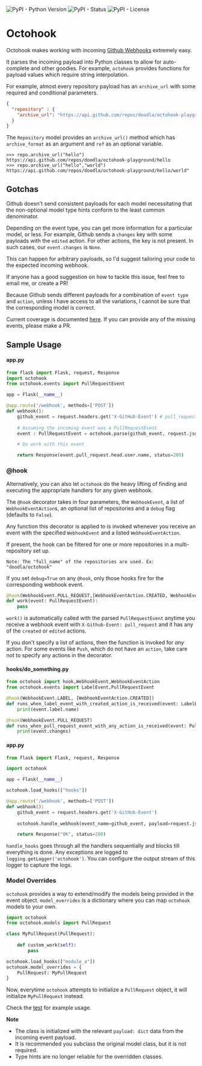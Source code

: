 ![PyPI - Python Version](https://img.shields.io/pypi/pyversions/octohook) ![PyPI - Status](https://img.shields.io/pypi/status/octohook) ![PyPI - License](https://img.shields.io/pypi/l/octohook)

# Octohook

Octohook makes working with incoming [Github Webhooks](https://developer.github.com/v3/activity/events/types/) extremely easy. 

It parses the incoming payload into Python classes to allow for auto-complete and other goodies. For example, `octohook` provides functions for payload values which require string interpolation.

For example, almost every repository payload has an `archive_url` with some required and conditional parameters.
```json
{
  "repository" : {
    "archive_url": "https://api.github.com/repos/doodla/octohook-playground/{archive_format}{/ref}"
  }
}

```

The `Repository` model provides an `archive_url()` method which has `archive_format` as an argument and `ref` as an optional variable.

```
>>> repo.archive_url("hello")
https://api.github.com/repos/doodla/octohook-playground/hello
>>> repo.archive_url("hello","world")
https://api.github.com/repos/doodla/octohook-playground/hello/world"
```

## Gotchas

Github doesn't send consistent payloads for each model necessitating that the non-optional model type hints conform to the least common denominator. 

Depending on the event type, you can get more information for a particular model, or less.
For example, Github sends a `changes` key with some payloads with the `edited` action. For other actions, the key is not present. In such cases, our `event.changes` is `None`.

This can happen for arbitrary payloads, so I'd suggest tailoring your code to the expected incoming webhook.

If anyone has a good suggestion on how to tackle this issue, feel free to email me, or create a PR!

Because Github sends different payloads for a combination of `event type` and `action`, unless I have access to all the variations, I cannot be sure that the corresponding model is correct.

Current coverage is documented [here](tests/TestCases.md). If you can provide any of the missing events, please make a PR.
## Sample Usage

#### app.py
```python
from flask import Flask, request, Response
import octohook
from octohook.events import PullRequestEvent

app = Flask(__name__)

@app.route('/webhook', methods=['POST'])
def webhook():
    github_event = request.headers.get('X-GitHub-Event') # pull_request
    
    # Assuming the incoming event was a PullRequestEvent
    event : PullRequestEvent = octohook.parse(github_event, request.json)

    # Do work with this event

    return Response(event.pull_request.head.user.name, status=200)
```

### @hook
Alternatively, you can also let `octohook` do the heavy lifting of finding and executing the appropriate handlers for any given webhook.

The `@hook` decorator takes in four parameters, the `WebhookEvent`, a list of `WebhookEventAction`s, an optional list of repositories and a `debug` flag (defaults to `False`). 

Any function this decorator is applied to is invoked whenever you receive an event with the specified `WebhookEvent` and a listed `WebhookEventAction`.

If present, the hook can be filtered for one or more repositories in a multi-repository set up.
```
Note: The "full_name" of the repositories are used. Ex: "doodla/octohook"
```
If you set `debug=True` on any `@hook`, only those hooks fire for the corresponding webhook event.

```python
@hook(WebhookEvent.PULL_REQUEST,[WebhookEventAction.CREATED, WebhookEventAction.EDITED])
def work(event: PullRequestEvent):
    pass
```

`work()` is automatically called with the parsed `PullRequestEvent` anytime you receive a webhook event with `X-Github-Event: pull_request` and it has any of the `created` or `edited` actions.

If you don't specify a list of actions, then the function is invoked for _any_ action. For some events like `Push`, which do not have an `action`, take care not to specify any actions in the decorator. 

#### hooks/do_something.py
```python
from octohook import hook,WebhookEvent,WebhookEventAction
from octohook.events import LabelEvent,PullRequestEvent

@hook(WebhookEvent.LABEL, [WebhookEventAction.CREATED])
def runs_when_label_event_with_created_action_is_received(event: LabelEvent):
    print(event.label.name)

@hook(WebhookEvent.PULL_REQUEST)
def runs_when_pull_request_event_with_any_action_is_received(event: PullRequestEvent):
    print(event.changes)
```
#### app.py
```python
from flask import Flask, request, Response

import octohook

app = Flask(__name__)

octohook.load_hooks(["hooks"]) 

@app.route('/webhook', methods=['POST'])
def webhook():
    github_event = request.headers.get('X-GitHub-Event')
    
    octohook.handle_webhook(event_name=github_event, payload=request.json)

    return Response("OK", status=200)
```

`handle_hooks` goes through all the handlers sequentially and blocks till everything is done. Any exceptions are logged to `logging.getLogger('octohook')`. You can configure the output stream of this logger to capture the logs.

### Model Overrides

`octohook` provides a way to extend/modify the models being provided in the event object. `model_overrides` is a dictionary where you can map `octohook` models to your own.


```python
import octohook
from octohook.models import PullRequest

class MyPullRequest(PullRequest):
    
    def custom_work(self):
        pass

octohook.load_hooks(["module_a"])
octohook.model_overrides = {
    PullRequest: MyPullRequest
}
```

Now, everytime `octohook` attempts to initialize a `PullRequest` object, it will initialize `MyPullRequest` instead.

Check the [test](tests/test_model_override.py) for example usage.

**Note**

- The class is initialized with the relevant `payload: dict` data from the incoming event payload.
- It is recommended you subclass the original model class, but it is not required.
- Type hints are no longer reliable for the overridden classes.
